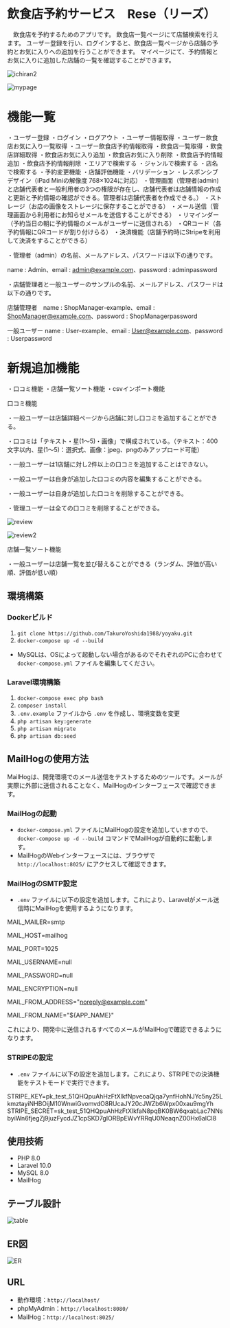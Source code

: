 # 飲食店予約サービス　Rese（リーズ）
　飲食店を予約するためのアプリです。
飲食店一覧ページにて店舗検索を行えます。
ユーザー登録を行い、ログインすると、飲食店一覧ページから店舗の予約とお気に入りへの追加を行うことができます。
マイページにて、予約情報とお気に入りに追加した店舗の一覧を確認することができます。

![ichiran2](https://github.com/user-attachments/assets/ec67e482-7507-42a4-8439-bd3b7fb7f462)

![mypage](https://github.com/user-attachments/assets/8f7741c9-0b38-4609-a5d0-0472d36cc8ba)

# 機能一覧

・ユーザー登録
・ログイン
・ログアウト
・ユーザー情報取得
・ユーザー飲食店お気に入り一覧取得
・ユーザー飲食店予約情報取得
・飲食店一覧取得
・飲食店詳細取得
・飲食店お気に入り追加
・飲食店お気に入り削除
・飲食店予約情報追加
・飲食店予約情報削除
・エリアで検索する
・ジャンルで検索する
・店名で検索する
・予約変更機能
・店舗評価機能
・バリデーション
・レスポンシブデザイン（iPad Miniの解像度 768×1024に対応）
・管理画面（管理者(admin)と店舗代表者と一般利用者の3つの権限が存在し、店舗代表者は店舗情報の作成と更新と予約情報の確認ができる。管理者は店舗代表者を作成できる。）
・ストレージ（お店の画像をストレージに保存することができる）
・メール送信（管理画面から利用者にお知らせメールを送信することができる）
・リマインダー（予約当日の朝に予約情報のメールがユーザーに送信される）
・QRコード（各予約情報にQRコードが割り付けらる）
・決済機能（店舗予約時にStripeを利用して決済をすることができる）

・管理者（admin）の名前、メールアドレス、パスワードは以下の通りです。

name : Admin、email : admin@example.com、password : adminpassword

・店舗管理者と一般ユーザーのサンプルの名前、メールアドレス、パスワードは以下の通りです。

店舗管理者　name : ShopManager-example、email : ShopManager@example.com、password : ShopManagerpassword

一般ユーザー name : User-example、email : User@example.com、password : Userpassword

# 新規追加機能
・口コミ機能
・店舗一覧ソート機能
・csvインポート機能

口コミ機能

・一般ユーザーは店舗詳細ページから店舗に対し口コミを追加することができる。

・口コミは「テキスト・星(1～5)・画像」で構成されている。（テキスト：400文字以内、星(1～5)：選択式、画像：jpeg、pngのみアップロード可能）
    
・一般ユーザーは1店舗に対し2件以上の口コミを追加することはできない。

・一般ユーザーは自身が追加した口コミの内容を編集することができる。

・一般ユーザーは自身が追加した口コミを削除することができる。

・管理ユーザーは全ての口コミを削除することができる。

![review](https://github.com/user-attachments/assets/3f4997f3-43d9-4813-90b5-e5f4ec77082f)

![review2](https://github.com/user-attachments/assets/6b7a2f5b-619a-45a7-9c77-0d160026a954)

店舗一覧ソート機能

・一般ユーザーは店舗一覧を並び替えることができる（ランダム、評価が高い順、評価が低い順）

## 環境構築

### Dockerビルド
1. `git clone https://github.com/TakuroYoshida1988/yoyaku.git`
2. `docker-compose up -d --build`

* MySQLは、OSによって起動しない場合があるのでそれぞれのPCに合わせて `docker-compose.yml` ファイルを編集してください。

### Laravel環境構築
1. `docker-compose exec php bash`
2. `composer install`
3. `.env.example` ファイルから `.env` を作成し、環境変数を変更
4. `php artisan key:generate`
5. `php artisan migrate`
6. `php artisan db:seed`
   

## MailHogの使用方法

MailHogは、開発環境でのメール送信をテストするためのツールです。メールが実際に外部に送信されることなく、MailHogのインターフェースで確認できます。

### MailHogの起動
- `docker-compose.yml` ファイルにMailHogの設定を追加していますので、`docker-compose up -d --build` コマンドでMailHogが自動的に起動します。
- MailHogのWebインターフェースには、ブラウザで `http://localhost:8025/` にアクセスして確認できます。

### MailHogのSMTP設定
- `.env` ファイルに以下の設定を追加します。これにより、Laravelがメール送信時にMailHogを使用するようになります。

MAIL_MAILER=smtp

MAIL_HOST=mailhog

MAIL_PORT=1025

MAIL_USERNAME=null

MAIL_PASSWORD=null

MAIL_ENCRYPTION=null

MAIL_FROM_ADDRESS="noreply@example.com"

MAIL_FROM_NAME="${APP_NAME}"

これにより、開発中に送信されるすべてのメールがMailHogで確認できるようになります。

### STRIPEの設定
- `.env` ファイルに以下の設定を追加します。これにより、STRIPEでの決済機能をテストモードで実行できます。

STRIPE_KEY=pk_test_51QHQpuAhHzFtXlkfNpveoaQjqa7ynfHohNJYc5ny25LkmztayiNHBOijM10WnwiGvomvdO8RUcaJY20cJWZb6Wpx00xau9mgYh
STRIPE_SECRET=sk_test_51QHQpuAhHzFtXlkfaN8pqBK0BW6qxabLac7NNsbyiWn6fjegZj9juzFycdJZ1cpSKD7gIORBpEWvYRRqU0NeaqnZ00Hx6alCI8

## 使用技術
- PHP 8.0
- Laravel 10.0
- MySQL 8.0
- MailHog

## テーブル設計
![table](https://github.com/user-attachments/assets/b43f7c22-027e-4a6d-9fca-b702d05d8f8b)

## ER図
![ER](https://github.com/user-attachments/assets/e435c362-7564-4fe4-87be-e05dd3986ed9)

## URL
- 動作環境：`http://localhost/`
- phpMyAdmin：`http://localhost:8080/`
- MailHog：`http://localhost:8025/`
